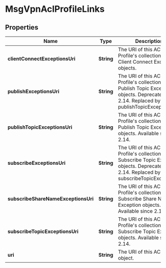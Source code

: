 
# MsgVpnAclProfileLinks

## Properties
Name | Type | Description | Notes
------------ | ------------- | ------------- | -------------
**clientConnectExceptionsUri** | **String** | The URI of this ACL Profile&#39;s collection of Client Connect Exception objects. |  [optional]
**publishExceptionsUri** | **String** | The URI of this ACL Profile&#39;s collection of Publish Topic Exception objects. Deprecated since 2.14. Replaced by publishTopicExceptions. |  [optional]
**publishTopicExceptionsUri** | **String** | The URI of this ACL Profile&#39;s collection of Publish Topic Exception objects. Available since 2.14. |  [optional]
**subscribeExceptionsUri** | **String** | The URI of this ACL Profile&#39;s collection of Subscribe Topic Exception objects. Deprecated since 2.14. Replaced by subscribeTopicExceptions. |  [optional]
**subscribeShareNameExceptionsUri** | **String** | The URI of this ACL Profile&#39;s collection of Subscribe Share Name Exception objects. Available since 2.14. |  [optional]
**subscribeTopicExceptionsUri** | **String** | The URI of this ACL Profile&#39;s collection of Subscribe Topic Exception objects. Available since 2.14. |  [optional]
**uri** | **String** | The URI of this ACL Profile object. |  [optional]



